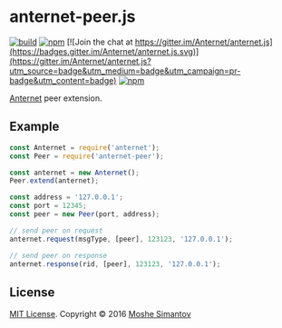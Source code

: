 # anternet-peer.js

[![build](https://img.shields.io/travis/Anternet/anternet-peer.js.svg?branch=master)](https://travis-ci.org/Anternet/anternet-peer.js)
[![npm](https://img.shields.io/npm/v/anternet-peer.svg)](https://npmjs.org/package/anternet-peer)
[![Join the chat at https://gitter.im/Anternet/anternet.js](https://badges.gitter.im/Anternet/anternet.js.svg)](https://gitter.im/Anternet/anternet.js?utm_source=badge&utm_medium=badge&utm_campaign=pr-badge&utm_content=badge)
[![npm](https://img.shields.io/npm/l/anternet-peer.svg)](LICENSE)


[Anternet](https://www.npmjs.com/package/anternet) peer extension.

## Example

```js
const Anternet = require('anternet');
const Peer = require('anternet-peer');

const anternet = new Anternet();
Peer.extend(anternet);

const address = '127.0.0.1';
const port = 12345;
const peer = new Peer(port, address);

// send peer on request
anternet.request(msgType, [peer], 123123, '127.0.0.1');

// send peer on response
anternet.response(rid, [peer], 123123, '127.0.0.1');
```

## License

[MIT License](LICENSE).
Copyright &copy; 2016 [Moshe Simantov](https://github.com/moshest)



